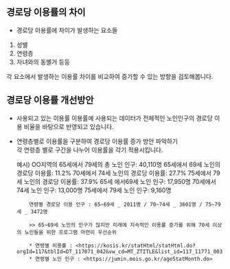 ## 경로당 이용률의 차이

- 경로당 이용률에 차이가 발생하는 요소들
 1. 성별
 2. 연령층
 3. 자녀와의 동별거 등등

  각 요소에서 발생하는 이용률 차이를 비교하여 증가할 수 있는 방향을 검토해봅니다.


## 경로당 이용률 개선방안

- 사용되고 있는 이용률
  이용률에 사용되는 데이터가 전체적인 노인인구의 경로당 이용 비율을 바탕으로 반영되고 있습니다. 

- 연령층별로 이용률을 구분하여 경로당 이용률 증가 방안 파악하기   
  각 연령층 별로 구간을 나누어 이용률을 각기 적용시킵니다.
  
    예시) OO지역의 65세에서 79세의 총 노인 인구: 40,110명 
          65세에서 69세 노인의 경로당 이용률: 11.2%   70세에서 74세 노인의 경로당 이용률: 27.7%   75세에서 79세 노인의 경로당 이용률: 37.9%
          65세 에서69세 노인 인구: 17,950명          70세에서 74세 노인 인구: 13,000명         75세에서 79세 노인 인구: 9,160명
          
          연령별 경로당 이용 인구 : 65~69세 _ 2011명 / 70~74세 _ 3601명 / 75~79세 _ 3472명
          
          >> 65~69세 노인의 인구가 많지만 미래에 지속적인 이용률 증가를 위해 70세 이상의 노인들을 위한 프로그램 마련이 우선순위
          
          * 연령별 이용률 : <https://kosis.kr/statHtml/statHtml.do?orgId=117&tblId=DT_117071_042&vw_cd=MT_ZTITLE&list_id=117_11771_003_09&seqNo=&lang_mode=ko&language=kor&obj_var_id=&itm_id=&conn_path=MT_ZTITLE?
          * 연령별 노인 인구 : <https://jumin.mois.go.kr/ageStatMonth.do>

